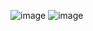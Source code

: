 ![image](https://github.com/risthian-P/menu_Trabajo_Grupo_2/assets/117744044/8fb55741-4b23-48b4-bc53-25ba94f6e176)
![image](https://github.com/risthian-P/menu_Trabajo_Grupo_2/assets/117744044/93322a35-a325-4237-8961-0f0a435dce36)
